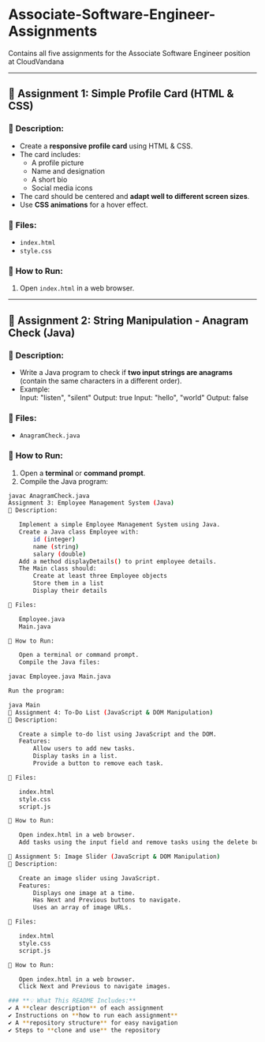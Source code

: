 # Associate-Software-Engineer-Assignments
Contains all five assignments for the Associate Software Engineer position at CloudVandana

---

## 🔹 **Assignment 1: Simple Profile Card (HTML & CSS)**  
### 📌 **Description:**  
- Create a **responsive profile card** using HTML & CSS.  
- The card includes:  
  - A profile picture  
  - Name and designation  
  - A short bio  
  - Social media icons  
- The card should be centered and **adapt well to different screen sizes**.  
- Use **CSS animations** for a hover effect.  

### 📌 **Files:**  
- `index.html`  
- `style.css`  

### 📌 **How to Run:**  
1. Open `index.html` in a web browser.  

---

## 🔹 **Assignment 2: String Manipulation - Anagram Check (Java)**  
### 📌 **Description:**  
- Write a Java program to check if **two input strings are anagrams** (contain the same characters in a different order).  
- Example:  
Input: "listen", "silent" Output: true
Input: "hello", "world" Output: false

### 📌 **Files:**  
- `AnagramCheck.java`  

### 📌 **How to Run:**  
1. Open a **terminal** or **command prompt**.  
2. Compile the Java program:  
 ```sh
 javac AnagramCheck.java
Assignment 3: Employee Management System (Java)
📌 Description:

    Implement a simple Employee Management System using Java.
    Create a Java class Employee with:
        id (integer)
        name (string)
        salary (double)
    Add a method displayDetails() to print employee details.
    The Main class should:
        Create at least three Employee objects
        Store them in a list
        Display their details

📌 Files:

    Employee.java
    Main.java

📌 How to Run:

    Open a terminal or command prompt.
    Compile the Java files:

javac Employee.java Main.java

Run the program:

java Main
🔹 Assignment 4: To-Do List (JavaScript & DOM Manipulation)
📌 Description:

    Create a simple to-do list using JavaScript and the DOM.
    Features:
        Allow users to add new tasks.
        Display tasks in a list.
        Provide a button to remove each task.

📌 Files:

    index.html
    style.css
    script.js

📌 How to Run:

    Open index.html in a web browser.
    Add tasks using the input field and remove tasks using the delete button.

🔹 Assignment 5: Image Slider (JavaScript & DOM Manipulation)
📌 Description:

    Create an image slider using JavaScript.
    Features:
        Displays one image at a time.
        Has Next and Previous buttons to navigate.
        Uses an array of image URLs.

📌 Files:

    index.html
    style.css
    script.js

📌 How to Run:

    Open index.html in a web browser.
    Click Next and Previous to navigate images.

### **💡 What This README Includes:**  
✔️ A **clear description** of each assignment  
✔️ Instructions on **how to run each assignment**  
✔️ A **repository structure** for easy navigation  
✔️ Steps to **clone and use** the repository  

